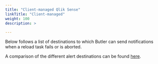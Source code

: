 ```yaml
---
title: "Client-managed Qlik Sense"
linkTitle: "Client-managed"
weight: 100
description: >
  
---
```



Below follows a list of destinations to which Butler can send notifications when a reload task fails or is aborted.

A comparison of the different alert destinations can be found [here](/docs/getting-started/setup/reload-alerts/#alert-destinations-and-options).
